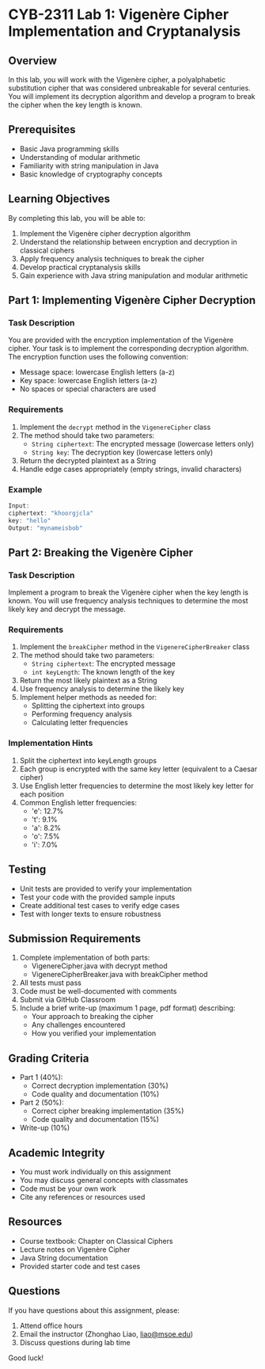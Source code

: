 # CYB-2311 Lab 1: Vigenère Cipher Implementation and Cryptanalysis

## Overview

In this lab, you will work with the Vigenère cipher, a polyalphabetic substitution cipher that was considered unbreakable for several centuries. You will implement its decryption algorithm and develop a program to break the cipher when the key length is known.

## Prerequisites

- Basic Java programming skills
- Understanding of modular arithmetic
- Familiarity with string manipulation in Java
- Basic knowledge of cryptography concepts

## Learning Objectives

By completing this lab, you will be able to:

1. Implement the Vigenère cipher decryption algorithm
2. Understand the relationship between encryption and decryption in classical ciphers
3. Apply frequency analysis techniques to break the cipher
4. Develop practical cryptanalysis skills
5. Gain experience with Java string manipulation and modular arithmetic

## Part 1: Implementing Vigenère Cipher Decryption

### Task Description

You are provided with the encryption implementation of the Vigenère cipher. Your task is to implement the corresponding decryption algorithm. The encryption function uses the following convention:

- Message space: lowercase English letters (a-z)
- Key space: lowercase English letters (a-z)
- No spaces or special characters are used

### Requirements

1. Implement the `decrypt` method in the `VigenereCipher` class
2. The method should take two parameters:
   - `String ciphertext`: The encrypted message (lowercase letters only)
   - `String key`: The decryption key (lowercase letters only)
3. Return the decrypted plaintext as a String
4. Handle edge cases appropriately (empty strings, invalid characters)

### Example

```java
Input:
ciphertext: "khoorgjcla"
key: "hello"
Output: "mynameisbob"
```

## Part 2: Breaking the Vigenère Cipher

### Task Description

Implement a program to break the Vigenère cipher when the key length is known. You will use frequency analysis techniques to determine the most likely key and decrypt the message.

### Requirements

1. Implement the `breakCipher` method in the `VigenereCipherBreaker` class
2. The method should take two parameters:
   - `String ciphertext`: The encrypted message
   - `int keyLength`: The known length of the key
3. Return the most likely plaintext as a String
4. Use frequency analysis to determine the likely key
5. Implement helper methods as needed for:
   - Splitting the ciphertext into groups
   - Performing frequency analysis
   - Calculating letter frequencies

### Implementation Hints

1. Split the ciphertext into keyLength groups
2. Each group is encrypted with the same key letter (equivalent to a Caesar cipher)
3. Use English letter frequencies to determine the most likely key letter for each position
4. Common English letter frequencies:
   - 'e': 12.7%
   - 't': 9.1%
   - 'a': 8.2%
   - 'o': 7.5%
   - 'i': 7.0%

## Testing

- Unit tests are provided to verify your implementation
- Test your code with the provided sample inputs
- Create additional test cases to verify edge cases
- Test with longer texts to ensure robustness

## Submission Requirements

1. Complete implementation of both parts:
   - VigenereCipher.java with decrypt method
   - VigenereCipherBreaker.java with breakCipher method
2. All tests must pass
3. Code must be well-documented with comments
4. Submit via GitHub Classroom
5. Include a brief write-up (maximum 1 page, pdf format) describing:
   - Your approach to breaking the cipher
   - Any challenges encountered
   - How you verified your implementation

## Grading Criteria

- Part 1 (40%):
  - Correct decryption implementation (30%)
  - Code quality and documentation (10%)
- Part 2 (50%):
  - Correct cipher breaking implementation (35%)
  - Code quality and documentation (15%)
- Write-up (10%)

## Academic Integrity

- You must work individually on this assignment
- You may discuss general concepts with classmates
- Code must be your own work
- Cite any references or resources used

## Resources

- Course textbook: Chapter on Classical Ciphers
- Lecture notes on Vigenère Cipher
- Java String documentation
- Provided starter code and test cases

## Questions

If you have questions about this assignment, please:

1. Attend office hours
2. Email the instructor (Zhonghao Liao, liao@msoe.edu)
3. Discuss questions during lab time

Good luck!
